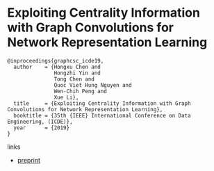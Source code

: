 # Exploiting Centrality Information with Graph Convolutions for Network Representation Learning

```
@inproceedings{graphcsc_icde19,
  author    = {Hongxu Chen and
               Hongzhi Yin and
               Tong Chen and
               Quoc Viet Hung Nguyen and
               Wen-Chih Peng and
               Xue Li},
  title     = {Exploiting Centrality Information with Graph Convolutions for Network Representation Learning},
  booktitle = {35th {IEEE} International Conference on Data Engineering, (ICDE)},
  year      = {2019}
}
```
links
- [preprint](https://www.dropbox.com/s/75ndtoglyx8z8ty/ICDE2019-Hongxu.pdf?dl=0)

